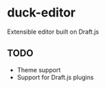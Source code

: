 # duck-editor
Extensible editor built on Draft.js


## TODO
* Theme support
* Support for Draft.js plugins

